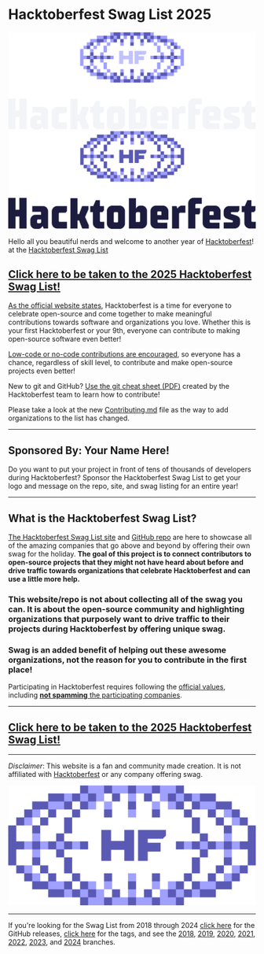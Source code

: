 # Hacktoberfest Swag List 2025

![Hacktoberfest logo](docs/img/HF-Stacked-Color-Light.png#gh-dark-mode-only)
![Hacktoberfest logo](docs/img/HF-Stacked-Color-Dark.png#gh-light-mode-only)

Hello all you beautiful nerds and welcome to another year of [Hacktoberfest](https://hacktoberfest.com/)! at the [Hacktoberfest Swag List](https://hacktoberfestswaglist.com)

## [Click here to be taken to the 2025 Hacktoberfest Swag List!](https://hacktoberfestswaglist.com/list)

[As the official website states](https://hacktoberfest.com/participation/), Hacktoberfest is a time for everyone to celebrate open-source and come together to make meaningful contributions towards software and organizations you love. Whether this is your first Hacktoberfest or your 9th, everyone can contribute to making open-source software even better!

[Low-code or no-code contributions are encouraged](https://hacktoberfest.com/participation/#:~:text=them%20as%20%E2%80%9Cinvalid.%E2%80%9D-,Low%20or%20Non%20Code%20Contributions,-At%20its%20core), so everyone has a chance, regardless of skill level, to contribute and make open-source projects even better!

New to git and GitHub? [Use the git cheat sheet (PDF)](docs/files/Hacktoberfest2025-GitCheatSheet.pdf) created by the Hacktoberfest team to learn how to contribute!

Please take a look at the new [Contributing.md](docs/contributing.md) file as the way to add organizations to the list has changed.

---

## Sponsored By: Your Name Here!

Do you want to put your project in front of tens of thousands of developers during Hacktoberfest? Sponsor the Hacktoberfest Swag List to get your logo and message on the repo, site, and swag listing for an entire year!

---

## What is the Hacktoberfest Swag List?

[The Hacktoberfest Swag List site](https://hacktoberfestswaglist.com) and [GitHub repo](https://github.com/crweiner/hacktoberfest-swag-list) are here to showcase all of the amazing companies that go above and beyond by offering their own swag for the holiday. **The goal of this project is to connect contributors to open-source projects that they might not have heard about before and drive traffic towards organizations that celebrate Hacktoberfest and can use a little more help.**

### This website/repo is not about collecting all of the swag you can. It is about the open-source community and highlighting organizations that purposely want to drive traffic to their projects during Hacktoberfest by offering unique swag.

### Swag is an added benefit of helping out these awesome organizations, not the reason for you to contribute in the first place!

Participating in Hacktoberfest requires following the [official values](https://hacktoberfest.com/participation/#values), including [**not spamming** the participating companies](https://hacktoberfest.com/participation/#spam).

---

## [Click here to be taken to the 2025 Hacktoberfest Swag List!](https://hacktoberfestswaglist.com/list)

---

*Disclaimer*: This website is a fan and community made creation. It is not affiliated with [Hacktoberfest](https://hacktoberfest.com/) or any company offering swag.

![HF 2025](/docs/img/HF-Icon-Color-Dark.png)

---

If you're looking for the Swag List from 2018 through 2024 [click here](https://github.com/crweiner/hacktoberfest-swag-list/releases) for the GitHub releases, [click here](https://github.com/crweiner/hacktoberfest-swag-list/tags) for the tags, and see the [2018](https://github.com/crweiner/hacktoberfest-swag-list/tree/2018), [2019](https://github.com/crweiner/hacktoberfest-swag-list/tree/2019), [2020](https://github.com/crweiner/hacktoberfest-swag-list/tree/2020), [2021](https://github.com/crweiner/hacktoberfest-swag-list/tree/2021), [2022](https://github.com/crweiner/hacktoberfest-swag-list/tree/2022), [2023](https://github.com/crweiner/hacktoberfest-swag-list/tree/2023), and [2024](https://github.com/crweiner/hacktoberfest-swag-list/tree/2024) branches.
